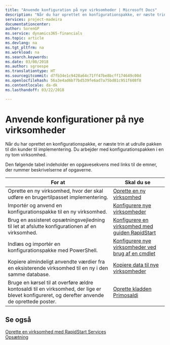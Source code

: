 ```yaml
---
title: "Anvende konfiguration på nye virksomheder | Microsoft Docs"
description: "Når du har oprettet en konfigurationspakke, er næste trin at udrulle pakken til din kunder til implementering. Du kan bruge konfigurationen med en ny tom virksomhed."
services: project-madeira
documentationcenter: 
author: SorenGP
ms.service: dynamics365-financials
ms.topic: article
ms.devlang: na
ms.tgt_pltfrm: na
ms.workload: na
ms.search.keywords: 
ms.date: 03/08/2018
ms.author: sgroespe
ms.translationtype: HT
ms.sourcegitcommit: d7fb34e1c9428a64c71ff47be8bcff174649c00d
ms.openlocfilehash: 56a3e4ad6b77bd539fe6ad7a75bd81c951f608f8
ms.contentlocale: da-dk
ms.lasthandoff: 03/22/2018

---
```

# <a name="apply-configurations-to-new-companies"></a>Anvende konfigurationer på nye virksomheder
Når du har oprettet en konfigurationspakke, er næste trin at udrulle pakken til din kunder til implementering. Du arbejder med konfigurationspakken i en ny tom virksomhed.  

 Den følgende tabel indeholder en opgavesekvens med links til de emner, der rummer beskrivelserne af opgaverne.

|**For at**|**Skal du se**|  
|------------|-------------|  
|Oprette en ny virksomhed, hvor der skal udføre en brugertilpasset implementering.|[Oprette en ny virksomhed](admin-how-to-create-a-new-company.md)|  
|Importér og anvend en konfigurationspakke til en ny virksomhed.|[Konfigurere nye virksomheder](admin-how-to-configure-new-companies.md)|  
|Brug en assisteret opsætningsvejledning til let at afslutte konfigurationen af en virksomhed.|[Konfigurere en virksomhed med guiden RapidStart](admin-how-to-configure-a-company-with-the-rapidstart-wizard.md)|
|Indlæs og importér en konfigurationspakke med PowerShell.|[Konfigurere nye virksomheder ved brug af en cmdlet](admin-how-to-configure-new-companies-using-a-cmdlet.md)|
|Kopiere almindeligt anvendte værdier fra en eksisterende virksomhed til en ny i den samme database.|[Kopiere data til nye virksomheder](admin-how-to-copy-data-to-new-companies.md)|  
|Bruge en kørsel til at overføre ældre kontosaldi til en virksomhed, der lige er blevet konfigureret, og derefter anvende de oprettede poster.|[Oprette kladden Primosaldi](admin-how-to-create-journal-opening-balances.md)|  

## <a name="see-also"></a>Se også  
[Oprette en virksomhed med RapidStart Services](admin-set-up-a-company-with-rapidstart.md)  
[Opsætning](admin-setup-and-administration.md)

